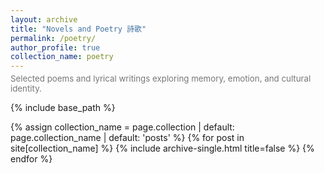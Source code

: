 ```yaml
---
layout: archive
title: "Novels and Poetry 詩歌"
permalink: /poetry/
author_profile: true
collection_name: poetry
---
```


<p style="color:#777; font-size:0.95em; margin-top:-10px;">
Selected poems and lyrical writings exploring memory, emotion, and cultural identity.
</p>

{% include base_path %}

{% assign collection_name = page.collection | default: page.collection_name | default: 'posts' %}
{% for post in site[collection_name] %}
  {% include archive-single.html title=false %}
{% endfor %}

